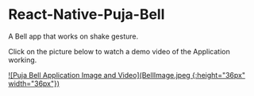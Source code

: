 # React-Native-Puja-Bell
A Bell app that works on shake gesture.

Click on the picture below to watch a demo video of the Application working.

[![Puja Bell Application Image and Video](BellImage.jpeg {:height="36px" width="36px"})](https://youtu.be/PtLw6I0II68)


